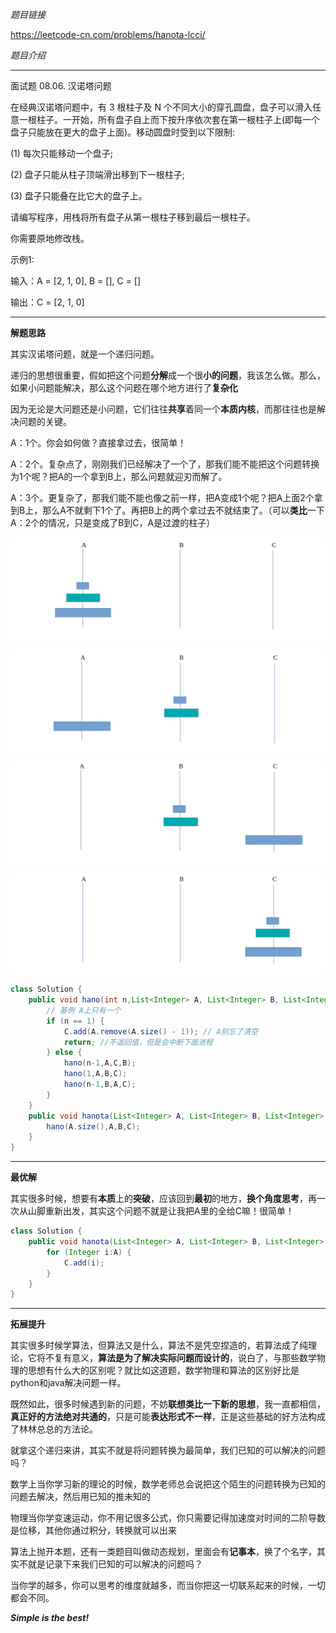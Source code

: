 *题目链接*
 
 https://leetcode-cn.com/problems/hanota-lcci/

*题目介绍*
********************************
面试题 08.06. 汉诺塔问题

在经典汉诺塔问题中，有 3 根柱子及 N 个不同大小的穿孔圆盘，盘子可以滑入任意一根柱子。一开始，所有盘子自上而下按升序依次套在第一根柱子上(即每一个盘子只能放在更大的盘子上面)。移动圆盘时受到以下限制:
 
(1) 每次只能移动一个盘子;
 
(2) 盘子只能从柱子顶端滑出移到下一根柱子;

(3) 盘子只能叠在比它大的盘子上。

请编写程序，用栈将所有盘子从第一根柱子移到最后一根柱子。

你需要原地修改栈。

示例1:

 输入：A = [2, 1, 0], B = [], C = []
 
 输出：C = [2, 1, 0]

********************************
**解题思路**

其实汉诺塔问题，就是一个递归问题。

递归的思想很重要，假如把这个问题**分解**成一个很**小的问题**，我该怎么做。那么，如果小问题能解决，那么这个问题在哪个地方进行了**复杂化**

因为无论是大问题还是小问题，它们往往**共享**着同一个**本质内核**，而那往往也是解决问题的关键。

A：1个。你会如何做？直接拿过去，很简单！

A：2个。复杂点了，刚刚我们已经解决了一个了，那我们能不能把这个问题转换为1个呢？把A的一个拿到B上，那么问题就迎刃而解了。

A：3个。更复杂了，那我们能不能也像之前一样，把A变成1个呢？把A上面2个拿到B上，那么A不就剩下1个了。再把B上的两个拿过去不就结束了。（可以**类比**一下A：2个的情况，只是变成了B到C，A是过渡的柱子）

![](https://github.com/sherlcok314159/leetcode-java/blob/main/Images/hano_init.png)

![](https://github.com/sherlcok314159/leetcode-java/blob/main/Images/hano_2.png)

![](https://github.com/sherlcok314159/leetcode-java/blob/main/Images/hano_3.png)

![](https://github.com/sherlcok314159/leetcode-java/blob/main/Images/hano_4.png)

```java
class Solution {
    public void hano(int n,List<Integer> A, List<Integer> B, List<Integer> C) {
        // 基例 A上只有一个
        if (n == 1) {
            C.add(A.remove(A.size() - 1)); // A别忘了清空
            return; //不返回值，但是会中断下面进程
        } else {
            hano(n-1,A,C,B);
            hano(1,A,B,C);
            hano(n-1,B,A,C);
        }
    }
    public void hanota(List<Integer> A, List<Integer> B, List<Integer> C) {
        hano(A.size(),A,B,C);
    }
}
```

***

**最优解**

其实很多时候，想要有**本质**上的**突破**，应该回到**最初**的地方，**换个角度思考**，再一次从山脚重新出发，其实这个问题不就是让我把A里的全给C嘛！很简单！
```java
class Solution {
    public void hanota(List<Integer> A, List<Integer> B, List<Integer> C) {
        for (Integer i:A) {
            C.add(i);
        }
    }
}
```

****

**拓展提升**

其实很多时候学算法，但算法又是什么，算法不是凭空捏造的，若算法成了纯理论，它将不复有意义，**算法是为了解决实际问题而设计的**，说白了，与那些数学物理的思想有什么大的区别呢？就比如这道题，数学物理和算法的区别好比是python和java解决问题一样。

既然如此，很多时候遇到新的问题，不妨**联想类比一下新的思想**，我一直都相信，**真正好的方法绝对共通的**，只是可能**表达形式不一样**，正是这些基础的好方法构成了林林总总的方法论。

就拿这个递归来讲，其实不就是将问题转换为最简单，我们已知的可以解决的问题吗？

数学上当你学习新的理论的时候，数学老师总会说把这个陌生的问题转换为已知的问题去解决，然后用已知的推未知的

物理当你学变速运动，你不用记很多公式，你只需要记得加速度对时间的二阶导数是位移，其他你通过积分，转换就可以出来

算法上抛开本题，还有一类题目叫做动态规划，里面会有**记事本**，换了个名字，其实不就是记录下来我们已知的可以解决的问题吗？

当你学的越多，你可以思考的维度就越多，而当你把这一切联系起来的时候，一切都会不同。

***Simple is the best!***